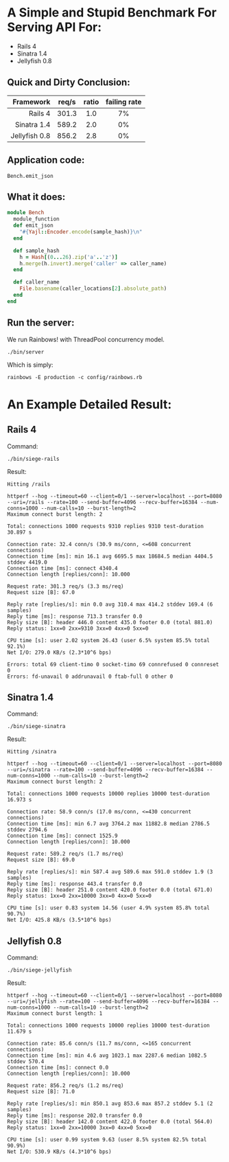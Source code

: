 
# A Simple and Stupid Benchmark For Serving API For:

* Rails 4
* Sinatra 1.4
* Jellyfish 0.8

## Quick and Dirty Conclusion:

| Framework     | req/s | ratio | failing rate |
| -------------:|:-----:|:-----:|:------------:|
|       Rails 4 | 301.3 |  1.0  |      7%      |
|   Sinatra 1.4 | 589.2 |  2.0  |      0%      |
| Jellyfish 0.8 | 856.2 |  2.8  |      0%      |

## Application code:

    Bench.emit_json

## What it does:

``` ruby
module Bench
  module_function
  def emit_json
    "#{Yajl::Encoder.encode(sample_hash)}\n"
  end

  def sample_hash
    h = Hash[(0...26).zip('a'..'z')]
    h.merge(h.invert).merge('caller' => caller_name)
  end

  def caller_name
    File.basename(caller_locations[2].absolute_path)
  end
end
```

## Run the server:

We run Rainbows! with ThreadPool concurrency model.

    ./bin/server

Which is simply:

    rainbows -E production -c config/rainbows.rb



# An Example Detailed Result:

## Rails 4

Command:

    ./bin/siege-rails

Result:

    Hitting /rails

    httperf --hog --timeout=60 --client=0/1 --server=localhost --port=8080 --uri=/rails --rate=100 --send-buffer=4096 --recv-buffer=16384 --num-conns=1000 --num-calls=10 --burst-length=2
    Maximum connect burst length: 2

    Total: connections 1000 requests 9310 replies 9310 test-duration 30.897 s

    Connection rate: 32.4 conn/s (30.9 ms/conn, <=608 concurrent connections)
    Connection time [ms]: min 16.1 avg 6695.5 max 18684.5 median 4404.5 stddev 4419.0
    Connection time [ms]: connect 4340.4
    Connection length [replies/conn]: 10.000

    Request rate: 301.3 req/s (3.3 ms/req)
    Request size [B]: 67.0

    Reply rate [replies/s]: min 0.0 avg 310.4 max 414.2 stddev 169.4 (6 samples)
    Reply time [ms]: response 713.3 transfer 0.0
    Reply size [B]: header 446.0 content 435.0 footer 0.0 (total 881.0)
    Reply status: 1xx=0 2xx=9310 3xx=0 4xx=0 5xx=0

    CPU time [s]: user 2.02 system 26.43 (user 6.5% system 85.5% total 92.1%)
    Net I/O: 279.0 KB/s (2.3*10^6 bps)

    Errors: total 69 client-timo 0 socket-timo 69 connrefused 0 connreset 0
    Errors: fd-unavail 0 addrunavail 0 ftab-full 0 other 0

## Sinatra 1.4

Command:

    ./bin/siege-sinatra

Result:

    Hitting /sinatra

    httperf --hog --timeout=60 --client=0/1 --server=localhost --port=8080 --uri=/sinatra --rate=100 --send-buffer=4096 --recv-buffer=16384 --num-conns=1000 --num-calls=10 --burst-length=2
    Maximum connect burst length: 2

    Total: connections 1000 requests 10000 replies 10000 test-duration 16.973 s

    Connection rate: 58.9 conn/s (17.0 ms/conn, <=430 concurrent connections)
    Connection time [ms]: min 6.7 avg 3764.2 max 11882.8 median 2786.5 stddev 2794.6
    Connection time [ms]: connect 1525.9
    Connection length [replies/conn]: 10.000

    Request rate: 589.2 req/s (1.7 ms/req)
    Request size [B]: 69.0

    Reply rate [replies/s]: min 587.4 avg 589.6 max 591.0 stddev 1.9 (3 samples)
    Reply time [ms]: response 443.4 transfer 0.0
    Reply size [B]: header 251.0 content 420.0 footer 0.0 (total 671.0)
    Reply status: 1xx=0 2xx=10000 3xx=0 4xx=0 5xx=0

    CPU time [s]: user 0.83 system 14.56 (user 4.9% system 85.8% total 90.7%)
    Net I/O: 425.8 KB/s (3.5*10^6 bps)

## Jellyfish 0.8

Command:

    ./bin/siege-jellyfish

Result:

    httperf --hog --timeout=60 --client=0/1 --server=localhost --port=8080 --uri=/jellyfish --rate=100 --send-buffer=4096 --recv-buffer=16384 --num-conns=1000 --num-calls=10 --burst-length=2
    Maximum connect burst length: 1

    Total: connections 1000 requests 10000 replies 10000 test-duration 11.679 s

    Connection rate: 85.6 conn/s (11.7 ms/conn, <=165 concurrent connections)
    Connection time [ms]: min 4.6 avg 1023.1 max 2287.6 median 1082.5 stddev 570.4
    Connection time [ms]: connect 0.0
    Connection length [replies/conn]: 10.000

    Request rate: 856.2 req/s (1.2 ms/req)
    Request size [B]: 71.0

    Reply rate [replies/s]: min 850.1 avg 853.6 max 857.2 stddev 5.1 (2 samples)
    Reply time [ms]: response 202.0 transfer 0.0
    Reply size [B]: header 142.0 content 422.0 footer 0.0 (total 564.0)
    Reply status: 1xx=0 2xx=10000 3xx=0 4xx=0 5xx=0

    CPU time [s]: user 0.99 system 9.63 (user 8.5% system 82.5% total 90.9%)
    Net I/O: 530.9 KB/s (4.3*10^6 bps)
